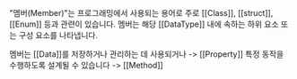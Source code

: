 "멤버(Member)"는 프로그래밍에서 사용되는 용어로
주로 [[Class]], [[struct]], [[Enum]] 등과 관련이 있습니다. 멤버는 해당 [[DataType]] 내에 속하는 하위 요소 또는 구성 요소를 나타냅니다.

멤버는 [[Data]]를 저장하거나 관리하는 데 사용되거나 -> [[Property]]
특정 동작을 수행하도록 설계될 수 있습니다 -> [[Method]]
